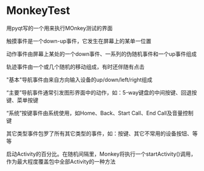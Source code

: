 # MonkeyTest
用pyqt写的一个用来执行MOnkey测试的界面

触摸事件是一个down-up事件，它发生在屏幕上的某单一位置


动作事件由屏幕上某处的一个down事件、一系列的伪随机事件和一个up事件组成


轨迹事件由一个或几个随机的移动组成，有时还伴随有点击


"基本"导航事件由来自方向输入设备的up/down/left/right组成


“主要”导航事件通常引发图形界面中的动作，如：5-way键盘的中间按键、回退按键、菜单按键


“系统”按键事件由系统使用，如Home、Back、Start Call、End Call及音量控制键


其它类型事件包罗了所有其它类型的事件，如：按键、其它不常用的设备按钮、等等


启动Activity的百分比。在随机间隔里，Monkey将执行一个startActivity()调用，作为最大程度覆盖包中全部Activity的一种方法
